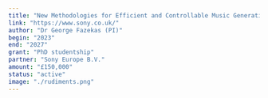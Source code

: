 ```yaml
---
title: "New Methodologies for Efficient and Controllable Music Generation"
link: "https://www.sony.co.uk/"
author: "Dr George Fazekas (PI)"
begin: "2023"
end: "2027"
grant: "PhD studentship"
partner: "Sony Europe B.V."
amount: "£150,000"
status: "active"
image: "./rudiments.png"
---
```


